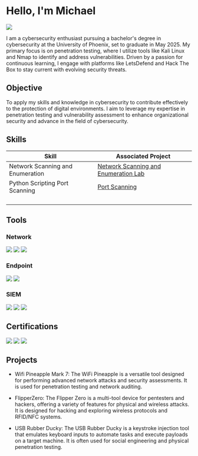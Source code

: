 # Hello, I'm Michael
<a href="https://linkedin.com/in/cybermmmichael"><img src="https://img.shields.io/badge/-LinkedIn-0072b1?&style=for-the-badge&logo=linkedin&logoColor=white" /></a>


I am a cybersecurity enthusiast pursuing a bachelor's degree in cybersecurity at the University of Phoenix, set to graduate in May 2025. My primary focus is on penetration testing, where I utilize tools like Kali Linux and Nmap to identify and address vulnerabilities. Driven by a passion for continuous learning, I engage with platforms like LetsDefend and Hack The Box to stay current with evolving security threats.

## Objective

To apply my skills and knowledge in cybersecurity to contribute effectively to the protection of digital environments. I aim to leverage my expertise in penetration testing and vulnerability assessment to enhance organizational security and advance in the field of cybersecurity.

## Skills

| Skill                                         | Associated Project         |
|-----------------------------------------------|----------------------------|
| Network Scanning and Enumeration          | <a href="https://drive.google.com/file/d/1-BJvZa_jdaazQMXfWQl7pZ7mO5-4dBFC/view?usp=drive_link">Network Scanning and Enumeration Lab</a>|
| Python Scripting Port Scanning | <a href="https://drive.google.com/file/d/1pwoOitX0C4B2YlPezQU90iLjvxUsKtB4/view?usp=drive_link">Port Scanning</a>|
|          ||
|      | |
|                  | |
|  | |

## Tools


### Network
<div>
    <img src="https://img.shields.io/badge/-Wireshark-1679A7?&style=for-the-badge&logo=Wireshark&logoColor=white" />
<img src="https://img.shields.io/badge/-Nmap-00B2A9?&style=for-the-badge&logo=nmap&logoColor=white" />    
    <img src="https://img.shields.io/badge/-Netcat-000000?&style=for-the-badge&logo=netcat&logoColor=white" />
</div>

### Endpoint
<div>
    <img src="https://img.shields.io/badge/-CrowdStrike_Falcon-FF6F00?&style=for-the-badge&logo=crowdstrike&logoColor=white" />
    <img src="https://img.shields.io/badge/-Malwarebytes-005C99?&style=for-the-badge&logo=malwarebytes&logoColor=white" />
</div>

### SIEM
<div>
    <img src="https://img.shields.io/badge/-Elastic_Stack-005571?&style=for-the-badge&logo=elasticsearch&logoColor=white" />
    <img src="https://img.shields.io/badge/-Splunk-000000?&style=for-the-badge&logo=Splunk&logoColor=white" />
    <img src="https://img.shields.io/badge/-IBM_QRadar-0052CC?&style=for-the-badge&logo=ibm&logoColor=white" />
</div>

## Certifications
<div>
<img src="https://img.shields.io/badge/-Security%2B-FF0000?&style=for-the-badge&logo=CompTIA&logoColor=white" />
<img src="https://img.shields.io/badge/-Google_Cybersecurity_Certification-4285F4?&style=for-the-badge&logo=google&logoColor=white" />
<img src="https://img.shields.io/badge/-Cyber%20and%20Network%20Defense%20Certification-003A70?&style=for-the-badge&logo=university&logoColor=white" />

</div>

## Projects
- Wifi Pineapple Mark 7: The WiFi Pineapple is a versatile tool designed for performing advanced network attacks and security assessments. It is used for penetration testing and network auditing.
    
- FlipperZero: The Flipper Zero is a multi-tool device for pentesters and hackers, offering a variety of features for physical and wireless attacks. It is designed for hacking and exploring wireless protocols and RFID/NFC systems.
     
- USB Rubber Ducky: The USB Rubber Ducky is a keystroke injection tool that emulates keyboard inputs to automate tasks and execute payloads on a target machine. It is often used for social engineering and physical penetration testing.
